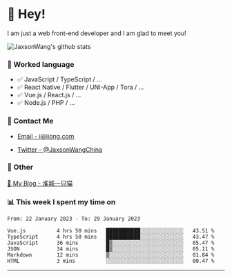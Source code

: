 # 👋 Hey!

I am just a web front-end developer and I am glad to meet you!

![JaxsonWang's github stats](https://github-readme-stats.vercel.app/api?username=JaxsonWang&&show_icons=true&&title_color=1abc9c&&icon_color=1abc9c)


### 📝 Worked language

- ✅ JavaScript / TypeScript / ...
- ✅ React Native / Flutter / UNI-App / Tora / ...
- ✅ Vue.js / React.js / ...
- ✅ Node.js / PHP / ...

### 📮 Contact Me

- [Email - i@iiong.com](mailto:i@iiong.com)

- [Twitter - @JaxsonWangChina](https://twitter.com/JaxsonWangChina)

### 🤪 Other

[📌 My Blog - 淮城一只猫](https://iiong.com)

### 📊 This week I spent my time on

<!--START_SECTION:waka-->

```text
From: 22 January 2023 - To: 29 January 2023

Vue.js          4 hrs 50 mins   ███████████░░░░░░░░░░░░░░   43.51 %
TypeScript      4 hrs 50 mins   ███████████░░░░░░░░░░░░░░   43.47 %
JavaScript      36 mins         █▒░░░░░░░░░░░░░░░░░░░░░░░   05.47 %
JSON            34 mins         █▒░░░░░░░░░░░░░░░░░░░░░░░   05.11 %
Markdown        12 mins         ▒░░░░░░░░░░░░░░░░░░░░░░░░   01.84 %
HTML            3 mins          ░░░░░░░░░░░░░░░░░░░░░░░░░   00.47 %
```

<!--END_SECTION:waka-->

---
